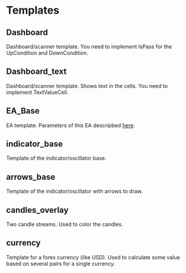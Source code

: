 # Templates

## Dashboard

Dashboard/scanner template. You need to implement IsPass for the UpCondition and DownCondition.

## Dashboard_text

Dashboard/scanner template. Shows text in the cells. You need to implement TextValueCell.

## EA_Base

EA template. Parameters of this EA descripbed [here](https://github.com/sibvic/mq4-templates/wiki/EA_Base-template-parameters).

## indicator_base

Template of the indicator/oscillator base.

## arrows_base

Template of the indicator/oscillator with arrows to draw.

## candles_overlay

Two candle streams. Used to color the candles.

## currency

Template for a forex currency (like USD). Used to calculate some value based on several pairs for a single currency.